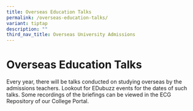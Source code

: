 ```yaml
---
title: Overseas Education Talks
permalink: /overseas-education-talks/
variant: tiptap
description: ""
third_nav_title: Overseas University Admissions
---
```

<h1><strong>Overseas Education Talks</strong></h1>
<p>Every year, there will be talks conducted on studying overseas by the
admissions teachers. Lookout for EDubuzz events for the dates of such talks.
Some recordings of the briefings can be viewed in the ECG Repository of
our College Portal.</p>
<p></p>